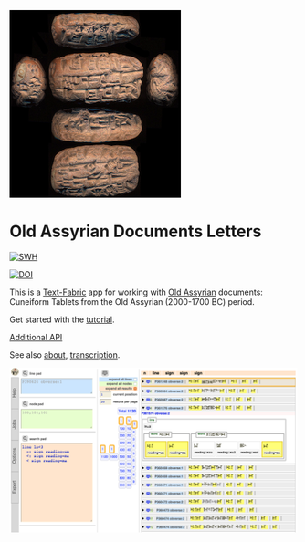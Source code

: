 ![logo](code/static/logo.png)

# Old Assyrian Documents Letters

[![SWH](https://archive.softwareheritage.org/badge/origin/https://github.com/annotation/app-oldbabylonian/)](https://archive.softwareheritage.org/browse/origin/https://github.com/annotation/app-oldbabylonian/)

[![DOI](https://zenodo.org/badge/172951151.svg)](https://zenodo.org/badge/latestdoi/172951151)

This is a
[Text-Fabric](https://github.com/annotation/text-fabric) app
for working with
[Old Assyrian](https://github.com/Nino-cunei/oldassyrian) documents:
Cuneiform Tablets from the Old Assyrian (2000-1700 BC) period.

Get started with the
[tutorial](https://nbviewer.jupyter.org/github/annotation/tutorials/blob/master/oldassyrian/start.ipynb).

[Additional API](api.md)

See also
[about](https://github.com/Nino-cunei/oldbabylonian/blob/master/docs/about.md),
[transcription](https://github.com/Nino-cunei/tfFromAtf/blob/master/docs/transcription.md).

![shot](images/shot.png)
